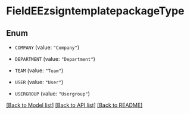 # FieldEEzsigntemplatepackageType

## Enum


* `COMPANY` (value: `"Company"`)

* `DEPARTMENT` (value: `"Department"`)

* `TEAM` (value: `"Team"`)

* `USER` (value: `"User"`)

* `USERGROUP` (value: `"Usergroup"`)


[[Back to Model list]](../README.md#documentation-for-models) [[Back to API list]](../README.md#documentation-for-api-endpoints) [[Back to README]](../README.md)


